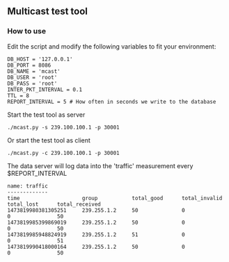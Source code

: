 ## Multicast test tool
### How to use ##

Edit the script and modify the following variables to fit your environment:

    DB_HOST = '127.0.0.1'
    DB_PORT = 8086
    DB_NAME = 'mcast'
    DB_USER = 'root'
    DB_PASS = 'root'
    INTER_PKT_INTERVAL = 0.1
    TTL = 8
    REPORT_INTERVAL = 5 # How often in seconds we write to the database

Start the test tool as server

    ./mcast.py -s 239.100.100.1 -p 30001

Or start the test tool as client

    ./mcast.py -c 239.100.100.1 -p 30001

The data server will log data into the 'traffic' measurement every $REPORT_INTERVAL

    name: traffic
    -------------
    time                    group           total_good      total_invalid   total_lost      total_received
    1473819980381305251     239.255.1.2     50              0               0               50
    1473819985399869019     239.255.1.2     50              0               0               50
    1473819985948824919     239.255.1.2     51              0               0               51
    1473819990418000164     239.255.1.2     50              0               0               50


